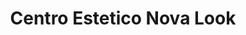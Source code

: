 ---
title: "Centro Estetico Nova Look"
url: /torrent/centro-estetico-nova-look/
shop: cosméticos
---